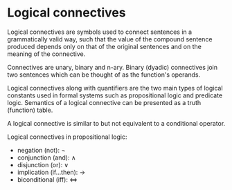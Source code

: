 # Logical connectives

Logical connectives are symbols used to connect sentences in a grammatically valid way, such that the value of the compound sentence produced depends only on that of the original sentences and on the meaning of the connective.

Connectives are unary, binary and n-ary. Binary (dyadic) connectives join two sentences which can be thought of as the function's operands.

Logical connectives along with quantifiers are the two main types of logical constants used in formal systems such as propositional logic and predicate logic. Semantics of a logical connective can be presented as a truth (function) table.

A logical connective is similar to but not equivalent to a conditional operator.

Logical connectives in propositional logic:
* negation (not): $\lnot$
* conjunction (and): $\land$
* disjunction (or): $\lor$
* implication (if...then): $\rightarrow$
* biconditional (iff): $\iff$

